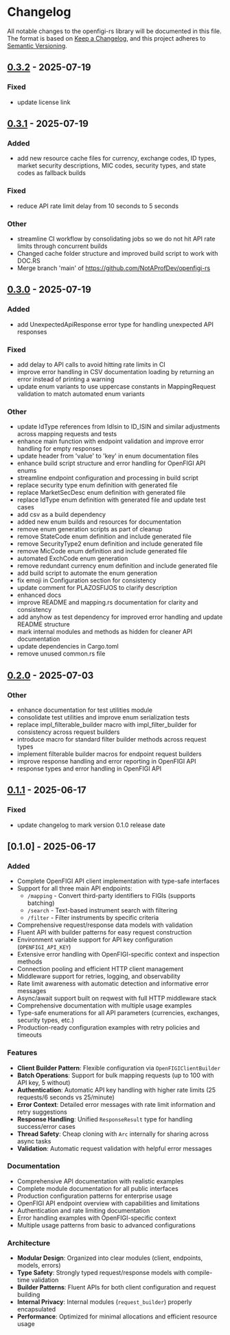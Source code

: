 # Changelog

All notable changes to the openfigi-rs library will be documented in this file.
The format is based on [Keep a Changelog](https://keepachangelog.com/en/1.0.0/),
and this project adheres to [Semantic Versioning](https://semver.org/spec/v2.0.0.html).

## [0.3.2](https://github.com/NotAProfDev/openfigi-rs/compare/v0.3.1...v0.3.2) - 2025-07-19

### Fixed

- update license link

## [0.3.1](https://github.com/NotAProfDev/openfigi-rs/compare/v0.3.0...v0.3.1) - 2025-07-19

### Added

- add new resource cache files for currency, exchange codes, ID types, market security descriptions, MIC codes, security types, and state codes as fallback builds

### Fixed

- reduce API rate limit delay from 10 seconds to 5 seconds

### Other

- streamline CI workflow by consolidating jobs so we do not hit API rate limits through concurrent builds
- Changed cache folder structure and improved build script to work with DOC.RS
- Merge branch 'main' of https://github.com/NotAProfDev/openfigi-rs

## [0.3.0](https://github.com/NotAProfDev/openfigi-rs/compare/v0.2.0...v0.3.0) - 2025-07-19

### Added

- add UnexpectedApiResponse error type for handling unexpected API responses

### Fixed

- add delay to API calls to avoid hitting rate limits in CI
- improve error handling in CSV documentation loading by returning an error instead of printing a warning
- update enum variants to use uppercase constants in MappingRequest validation to match automated enum variants

### Other

- update IdType references from IdIsin to ID_ISIN and similar adjustments across mapping requests and tests
- enhance main function with endpoint validation and improve error handling for empty responses
- update header from 'value' to 'key' in enum documentation files
- enhance build script structure and error handling for OpenFIGI API enums
- streamline endpoint configuration and processing in build script
- replace security type enum definition with generated file
- replace MarketSecDesc enum definition with generated file
- replace IdType enum definition with generated file and update test cases
- add csv as a build dependency
- added new enum builds and resources for documentation
- remove enum generation scripts as part of cleanup
- remove StateCode enum definition and include generated file
- remove SecurityType2 enum definition and include generated file
- remove MicCode enum definition and include generated file
- automated ExchCode enum generation
- remove redundant currency enum definition and include generated file
- add build script to automate the enum generation
- fix emoji in Configuration section for consistency
- update comment for PLAZOSFIJOS to clarify description
- enhanced docs
- improve README and mapping.rs documentation for clarity and consistency
- add anyhow as test dependency for improved error handling and update README structure
- mark internal modules and methods as hidden for cleaner API documentation
- update dependencies in Cargo.toml
- remove unused common.rs file

## [0.2.0](https://github.com/NotAProfDev/openfigi-rs/compare/v0.1.1...v0.2.0) - 2025-07-03

### Other

- enhance documentation for test utilities module
- consolidate test utilities and improve enum serialization tests
- replace impl_filterable_builder macro with impl_filter_builder for consistency across request builders
- introduce macro for standard filter builder methods across request types
- implement filterable builder macros for endpoint request builders
- improve response handling and error reporting in OpenFIGI API
- response types and error handling in OpenFIGI API

## [0.1.1](https://github.com/NotAProfDev/openfigi-rs/compare/v0.1.0...v0.1.1) - 2025-06-17

### Fixed

- update changelog to mark version 0.1.0 release date

## [0.1.0] - 2025-06-17

### Added

- Complete OpenFIGI API client implementation with type-safe interfaces
- Support for all three main API endpoints:
  - `/mapping` - Convert third-party identifiers to FIGIs (supports batching)
  - `/search` - Text-based instrument search with filtering
  - `/filter` - Filter instruments by specific criteria
- Comprehensive request/response data models with validation
- Fluent API with builder patterns for easy request construction
- Environment variable support for API key configuration (`OPENFIGI_API_KEY`)
- Extensive error handling with OpenFIGI-specific context and inspection methods
- Connection pooling and efficient HTTP client management
- Middleware support for retries, logging, and observability
- Rate limit awareness with automatic detection and informative error messages
- Async/await support built on reqwest with full HTTP middleware stack
- Comprehensive documentation with multiple usage examples
- Type-safe enumerations for all API parameters (currencies, exchanges, security types, etc.)
- Production-ready configuration examples with retry policies and timeouts

### Features

- **Client Builder Pattern**: Flexible configuration via `OpenFIGIClientBuilder`
- **Batch Operations**: Support for bulk mapping requests (up to 100 with API key, 5 without)
- **Authentication**: Automatic API key handling with higher rate limits (25 requests/6 seconds vs 25/minute)
- **Error Context**: Detailed error messages with rate limit information and retry suggestions
- **Response Handling**: Unified `ResponseResult` type for handling success/error cases
- **Thread Safety**: Cheap cloning with `Arc` internally for sharing across async tasks
- **Validation**: Automatic request validation with helpful error messages

### Documentation

- Comprehensive API documentation with realistic examples
- Complete module documentation for all public interfaces
- Production configuration patterns for enterprise usage
- OpenFIGI API endpoint overview with capabilities and limitations
- Authentication and rate limiting documentation
- Error handling examples with OpenFIGI-specific context
- Multiple usage patterns from basic to advanced configurations

### Architecture

- **Modular Design**: Organized into clear modules (client, endpoints, models, errors)
- **Type Safety**: Strongly typed request/response models with compile-time validation
- **Builder Patterns**: Fluent APIs for both client configuration and request building
- **Internal Privacy**: Internal modules (`request_builder`) properly encapsulated
- **Performance**: Optimized for minimal allocations and efficient resource usage
